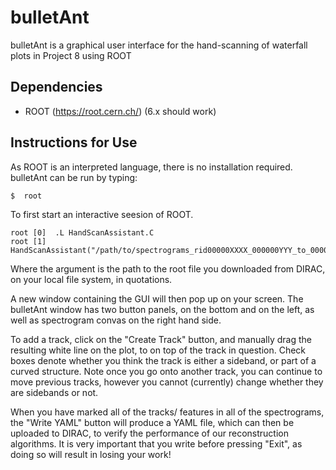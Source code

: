 bulletAnt
=========

bulletAnt is a graphical user interface for the hand-scanning of waterfall plots in Project 8 using ROOT

Dependencies
------------
 - ROOT (https://root.cern.ch/) (6.x should work)


Instructions for Use
--------------------

  As ROOT is an interpreted language, there is no installation required. bulletAnt can be run by typing:
 
  ```
  $  root
  ```
 To first start an interactive seesion of ROOT.
  ```
  root [0]  .L HandScanAssistant.C
  root [1]  HandScanAssistant("/path/to/spectrograms_rid00000XXXX_000000YYY_to_000000ZZZ.root")
  ```
 Where the argument is the path to the root file you downloaded from DIRAC, on your local file system, in quotations.

 A new window containing the GUI will then pop up on your screen. The bulletAnt window has two button panels, on the bottom and on the left,
 as well as spectrogram convas on the right hand side. 

 To add a track, click on the "Create Track" button, and manually drag the resulting white line on the plot, to on top of the track in question. Check boxes denote whether you think
 the track is either a sideband, or part of a curved structure. Note once you go onto another track, you can continue to move previous tracks, however you cannot (currently) change
 whether they are sidebands or not.

 When you have marked all of the tracks/ features in all of the spectrograms, the "Write YAML" button will produce a YAML file, which can then be uploaded to DIRAC,
 to verify the performance of our reconstruction algorithms. It is very important that you write before pressing "Exit", as doing so will result in losing your work!
